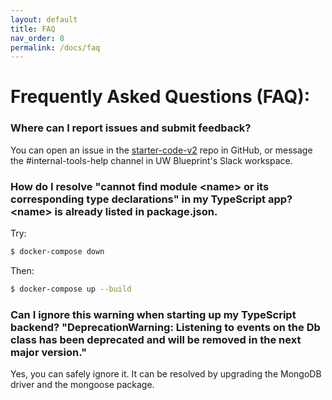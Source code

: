 ```yaml
---
layout: default
title: FAQ
nav_order: 8
permalink: /docs/faq
---
```


# Frequently Asked Questions (FAQ):

### Where can I report issues and submit feedback?
You can open an issue in the [starter-code-v2](https://github.com/uwblueprint/starter-code-v2/issues/new/choose) repo in GitHub, or message the #internal-tools-help channel in UW Blueprint's Slack workspace.

### How do I resolve "cannot find module <name\> or its corresponding type declarations" in my TypeScript app? <name\> is already listed in package.json.
Try:
```bash
$ docker-compose down
```
Then:
```bash
$ docker-compose up --build
```

### Can I ignore this warning when starting up my TypeScript backend? "DeprecationWarning: Listening to events on the Db class has been deprecated and will be removed in the next major version."
Yes, you can safely ignore it. It can be resolved by upgrading the MongoDB driver and the mongoose package.
